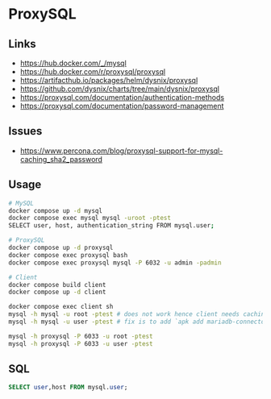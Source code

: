 ProxySQL
========

## Links
- https://hub.docker.com/_/mysql
- https://hub.docker.com/r/proxysql/proxysql
- https://artifacthub.io/packages/helm/dysnix/proxysql
- https://github.com/dysnix/charts/tree/main/dysnix/proxysql
- https://proxysql.com/documentation/authentication-methods
- https://proxysql.com/documentation/password-management

## Issues
- https://www.percona.com/blog/proxysql-support-for-mysql-caching_sha2_password

## Usage
```bash
# MySQL
docker compose up -d mysql
docker compose exec mysql mysql -uroot -ptest
SELECT user, host, authentication_string FROM mysql.user;

# ProxySQL
docker compose up -d proxysql
docker compose exec proxysql bash
docker compose exec proxysql mysql -P 6032 -u admin -padmin

# Client
docker compose build client
docker compose up -d client

docker compose exec client sh
mysql -h mysql -u root -ptest # does not work hence client needs caching_sha2_password plugin
mysql -h mysql -u user -ptest # fix is to add `apk add mariadb-connector-c-dev`

mysql -h proxysql -P 6033 -u root -ptest
mysql -h proxysql -P 6033 -u user -ptest
```

## SQL
```sql
SELECT user,host FROM mysql.user;
```

